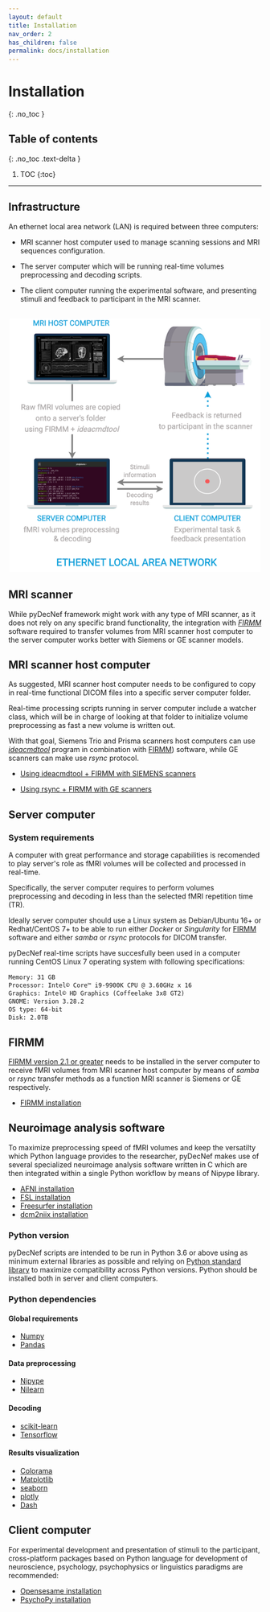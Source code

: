 ```yaml
---
layout: default
title: Installation
nav_order: 2
has_children: false
permalink: docs/installation
---
```


# Installation
{: .no_toc }

## Table of contents
{: .no_toc .text-delta }

1. TOC
{:toc}

---

## Infrastructure

An ethernet local area network (LAN) is required between three computers: 

- MRI scanner host computer used to manage scanning sessions and MRI sequences configuration.

- The server computer which will be running real-time volumes preprocessing and decoding scripts.

- The client computer running the experimental software, and presenting stimuli and feedback to participant in the MRI scanner.

<center>
<br>
<img src="../../assets/images/ethernet_lan.png" alt="Ethernet Local Area Network Diagram" width="500">
</center>

## MRI scanner

While pyDecNef framework might work with any type of MRI scanner, as it does not rely on any specific brand functionality, the integration with *<a href="https://firmm.readthedocs.io/en/3.2/installation/" target="_blank">FIRMM</a>* software required to transfer volumes from MRI scanner host computer to the server computer works better with Siemens or GE scanner models.

## MRI scanner host computer

As suggested, MRI scanner host computer needs to be configured to copy in real-time functional DICOM files into a specific server computer folder. 

Real-time processing scripts running in server computer include a watcher class, which will be in charge of looking at that folder to initialize volume preprocessing as fast a new volume is written out.

With that goal, Siemens Trio and Prisma scanners host computers can use *<a href="https://firmm.readthedocs.io/en/3.2/siemens_ideacmdtool/" target="_blank">ideacmdtool</a>* program in combination with <a href="https://firmm.readthedocs.io/en/3.2/installation/" target="_blank">FIRMM</a>) software, while GE scanners can make use *rsync* protocol.

- <a href="https://firmm.readthedocs.io/en/3.2/siemens_ideacmdtool/" target="_blank">Using ideacmdtool + FIRMM with SIEMENS scanners</a>

- <a href="https://firmm.readthedocs.io/en/3.2/ge_dicom_streaming/" target="_blank">Using rsync + FIRMM with GE scanners</a>

## Server computer

### System requirements

A computer with great performance and storage capabilities is recomended to play server's role as fMRI volumes will be collected and processed in real-time. 

Specifically, the server computer requires to perform volumes preprocessing and decoding in less than the selected fMRI repetition time (TR).

Ideally server computer should use a Linux system as Debian/Ubuntu 16+ or Redhat/CentOS 7+ to be able to run either *Docker* or *Singularity* for <a href="https://firmm.readthedocs.io/en/3.2/installation/" target="_blank">FIRMM</a> software and either *samba* or *rsync* protocols for DICOM transfer.

pyDecNef real-time scripts have succesfully been used in a computer running CentOS Linux 7 operating system with following specifications:

    Memory: 31 GB
    Processor: Intel© Core™ i9-9900K CPU @ 3.60GHz x 16
    Graphics: Intel© HD Graphics (Coffeelake 3x8 GT2)
    GNOME: Version 3.28.2
    OS type: 64-bit
    Disk: 2.0TB

## FIRMM

<a href="https://firmm.readthedocs.io/en/3.2/installation/" target="_blank">FIRMM version 2.1 or greater</a> needs to be installed in the server computer to receive fMRI volumes from MRI scanner host computer by means of *samba* or *rsync* transfer methods as a function MRI scanner is Siemens or GE respectively.

- <a href="https://firmm.readthedocs.io/en/3.2/installation/" target="_blank">FIRMM installation</a>

## Neuroimage analysis software

To maximize preprocessing speed of fMRI volumes and keep the versatilty which Python language provides to the researcher, pyDecNef makes use of several specialized neuroimage analysis software written in C which are then integrated within a single Python workflow by means of Nipype library.

- <a href="https://afni.nimh.nih.gov/pub/dist/doc/htmldoc/background_install/main_toc.html" target="_blank">AFNI installation</a>
- <a href="https://fsl.fmrib.ox.ac.uk/fsl/fslwiki/FslInstallation" target="_blank">FSL installation</a>
- <a href="https://surfer.nmr.mgh.harvard.edu/fswiki/DownloadAndInstall" target="_blank">Freesurfer installation</a>
- <a href="https://www.nitrc.org/plugins/mwiki/index.php/dcm2nii:MainPage" target="_blank">dcm2niix installation</a>

### Python version

pyDecNef scripts are intended to be run in Python 3.6 or above using as minimum external libraries as possible and relying on [Python standard library](https://docs.python.org/3/library/) to maximize compatibility across Python versions. Python should be installed both in server and client computers.

### Python dependencies

#### Global requirements

- <a href="https://numpy.org/" target="_blank">Numpy</a>
- <a href="https://pandas.pydata.org/" target="_blank">Pandas</a>

#### Data preprocessing

- <a href="https://nipype.readthedocs.io/en/latest/" target="_blank">Nipype</a>
- <a href="https://nilearn.github.io/stable/index.html" target="_blank">Nilearn</a>

#### Decoding

- <a href="https://scikit-learn.org/stable/" target="_blank">scikit-learn</a>
- <a href="https://www.tensorflow.org/" target="_blank">Tensorflow</a>

#### Results visualization

- <a href="https://pypi.org/project/colorama/" target="_blank">Colorama</a>
- <a href="https://matplotlib.org/" target="_blank">Matplotlib</a>
- <a href="https://seaborn.pydata.org/" target="_blank">seaborn</a>
- <a href="https://plotly.com/python/getting-started/" target="_blank">plotly</a>
- <a href="https://dash.plotly.com/installation" target="_blank">Dash</a>

## Client computer

For experimental development and presentation of stimuli to the participant, cross-platform packages based on Python language for development of neuroscience, psychology, psychophysics or linguistics paradigms are recommended:

- <a href="https://osdoc.cogsci.nl/3.3/download/" target="_blank">Opensesame installation</a>
- <a href="https://www.psychopy.org/download.html" target="_blank">PsychoPy installation</a>